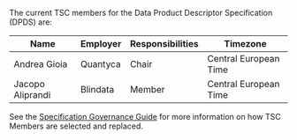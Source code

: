 The current TSC members for the Data Product Descriptor Specification (DPDS) are:

| Name | Employer | Responsibilities | Timezone |
| ---- | -------- | ---------------- | ---------|
| Andrea Gioia    | Quantyca         |  Chair                | Central European Time
| Jacopo Aliprandi    | Blindata         | Member                  | Central European Time

See the [Specification Governance Guide](GOVERNANCE.md) for more information on how TSC Members are selected and replaced.
